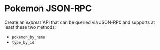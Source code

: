 # Pokemon JSON-RPC

Create an _express_ API that can be queried via JSON-RPC and supports at least these two methods:

- `pokemon_by_name`
- `type_by_id`
